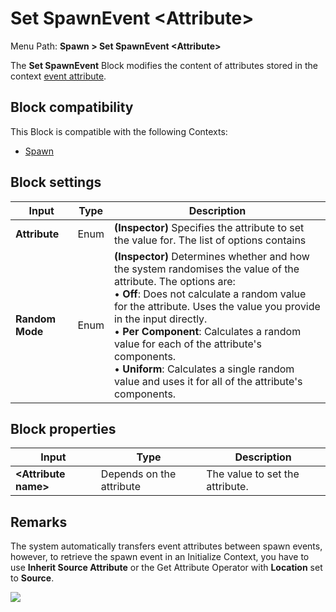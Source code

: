 # Set SpawnEvent \<Attribute>

Menu Path: **Spawn > Set SpawnEvent \<Attribute>**

The **Set SpawnEvent** Block modifies the content of attributes stored in the context [event attribute](https://docs.unity3d.com/2019.3/Documentation/ScriptReference/VFX.VFXSpawnerState-vfxEventAttribute.html).

## Block compatibility

This Block is compatible with the following Contexts:

- [Spawn](Context-Spawn.md)

## Block settings

| **Input**       | **Type** | **Description**                                              |
| --------------- | -------- | ------------------------------------------------------------ |
| **Attribute**   | Enum     | **(Inspector)** Specifies the attribute to set the value for. The list of options contains |
| **Random Mode** | Enum     | **(Inspector)** Determines whether and how the system randomises the value of the attribute. The options are:<br/>&#8226; **Off**: Does not calculate a random value for the attribute. Uses the value you provide in the input directly.<br/>&#8226; **Per Component**: Calculates a random value for each of the attribute's components.<br/>&#8226; **Uniform**: Calculates a single random value and uses it for all of the attribute's components. |


## Block properties

| **Input**             | **Type**                 | **Description**                 |
| --------------------- | ------------------------ | ------------------------------- |
| **\<Attribute name>** | Depends on the attribute | The value to set the attribute. |

## Remarks

The system automatically transfers event attributes between spawn events, however, to retrieve the spawn event in an Initialize Context, you have to use **Inherit Source Attribute** or the Get Attribute Operator with **Location** set to **Source**.

![](Images/Block-SetSpawnEventExample.gif)